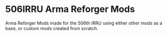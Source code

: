 # 506IRRU Arma Reforger Mods
 Arma Reforger Mods made for the 506th IRRU using either other mods as a base, or custom mods created from scratch. 
